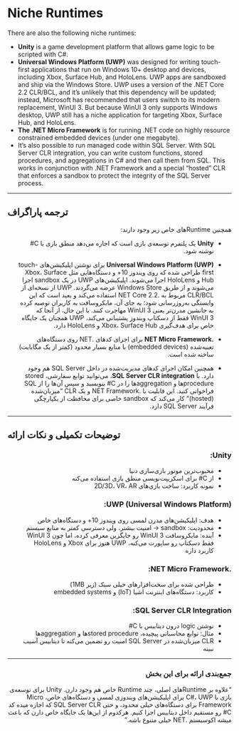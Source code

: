 # Niche Runtimes

<div dir="ltr">

There are also the following niche runtimes:  

- **Unity** is a game development platform that allows game logic to be scripted with C#.  
- **Universal Windows Platform (UWP)** was designed for writing touch-first applications that run on Windows 10+ desktop and devices, including Xbox, Surface Hub, and HoloLens. UWP apps are sandboxed and ship via the Windows Store. UWP uses a version of the .NET Core 2.2 CLR/BCL, and it’s unlikely that this dependency will be updated; instead, Microsoft has recommended that users switch to its modern replacement, WinUI 3. But because WinUI 3 only supports Windows desktop, UWP still has a niche application for targeting Xbox, Surface Hub, and HoloLens.  
- **The .NET Micro Framework** is for running .NET code on highly resource constrained embedded devices (under one megabyte).  
- It’s also possible to run managed code within SQL Server. With SQL Server CLR integration, you can write custom functions, stored procedures, and aggregations in C# and then call them from SQL. This works in conjunction with .NET Framework and a special “hosted” CLR that enforces a sandbox to protect the integrity of the SQL Server process.

</div>

---

## ترجمه پاراگراف
<div dir="rtl">

همچنین Runtimeهای خاص زیر وجود دارند:  

- **Unity** یک پلتفرم توسعه‌ی بازی است که اجازه می‌دهد منطق بازی با C# نوشته شود.  

- **Universal Windows Platform (UWP)** برای نوشتن اپلیکیشن‌های touch-first طراحی شده که روی ویندوز 10+ و دستگاه‌هایی مثل Xbox، Surface Hub و HoloLens اجرا می‌شوند. اپلیکیشن‌های UWP در یک sandbox اجرا می‌شوند و از طریق Windows Store عرضه می‌گردند. UWP از نسخه‌ای از CLR/BCL مربوط به .NET Core 2.2 استفاده می‌کند و بعید است که این وابستگی به‌روزرسانی شود؛ به جای آن، مایکروسافت به کاربران توصیه کرده به جانشین مدرن‌تر یعنی WinUI 3 مهاجرت کنند. با این حال، از آنجا که WinUI 3 فقط از دسکتاپ ویندوز پشتیبانی می‌کند، UWP همچنان یک جایگاه خاص برای هدف‌گیری Xbox، Surface Hub و HoloLens دارد.  

- **.NET Micro Framework** برای اجرای کدهای .NET روی دستگاه‌های تعبیه‌شده (embedded devices) با منابع بسیار محدود (کمتر از یک مگابایت) ساخته شده است.  

- همچنین امکان اجرای کدهای مدیریت‌شده در داخل SQL Server هم وجود دارد. با **SQL Server CLR integration**، می‌توانید توابع سفارشی، stored procedureها و aggregationها را در C# بنویسید و سپس آن‌ها را از SQL فراخوانی کنید. این قابلیت با .NET Framework و یک CLR “میزبان‌شده (hosted)” کار می‌کند که sandbox خاصی برای محافظت از یکپارچگی فرآیند SQL Server دارد.

</div>

---

## توضیحات تکمیلی و نکات ارائه
<div dir="rtl">

### Unity:
- محبوب‌ترین موتور بازی‌سازی دنیا  
- از C# برای اسکریپت‌نویسی منطق بازی استفاده می‌کنه  
- نمونه کاربرد: ساخت بازی‌های 2D/3D، VR، AR  

### UWP (Universal Windows Platform):
- هدف: اپلیکیشن‌های مدرن لمسی روی ویندوز 10+ و دستگاه‌های خاص  
- محدودیت: sandbox → امنیت بیشتر، ولی دسترسی کمتر به منابع سیستم  
- آینده: مایکروسافت WinUI 3 رو جایگزین معرفی کرده، اما چون WinUI 3 فقط دسکتاپ رو ساپورت می‌کنه، UWP هنوز برای Xbox و HoloLens کاربرد داره  

### .NET Micro Framework:
- طراحی شده برای سخت‌افزارهای خیلی سبک (زیر 1MB)  
- کاربرد: دستگاه‌های اینترنت اشیا (IoT) و embedded systems  

### SQL Server CLR Integration:
- نوشتن logic درون دیتابیس با C#  
- مثال: توابع محاسباتی پیچیده، stored procedureها و aggregationها  
- CLR میزبان‌شده در SQL Server امنیت رو تضمین می‌کنه تا دیتابیس آسیب نبینه  

---

### جمع‌بندی ارائه برای این بخش
“علاوه بر Runtimeهای اصلی، چند Runtime خاص هم وجود دارن. Unity برای توسعه‌ی بازی با C#، UWP برای اپلیکیشن‌های ویندوزی لمسی و دستگاه‌های خاص، Micro Framework برای دستگاه‌های خیلی محدود، و حتی SQL Server CLR که اجازه میده کد C# رو مستقیم داخل دیتابیس اجرا کنیم. هرکدوم از این‌ها یک جایگاه خاص دارن که باعث میشه اکوسیستم .NET خیلی متنوع باشه.”

</div>
